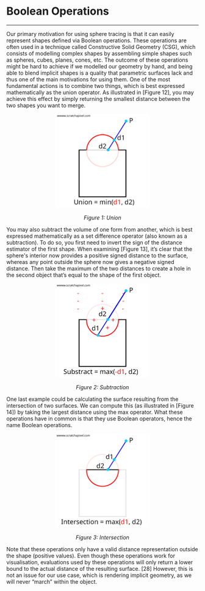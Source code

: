 # Boolean Operations
---

Our primary motivation for using sphere tracing is that it can easily represent shapes defined via Boolean operations. These operations are often used in a technique called Constructive Solid Geometry (CSG), which consists of modelling complex shapes by assembling simple shapes such as spheres, cubes, planes, cones, etc. The outcome of these operations might be hard to achieve if we modelled our geometry by hand, and being able to blend implicit shapes is a quality that parametric surfaces lack and thus one of the main motivations for using them. 
One of the most fundamental actions is to combine two things, which is best expressed mathematically as the union operator. As illustrated in [Figure 12], you may achieve this effect by simply returning the smallest distance between the two shapes you want to merge.

<p align="center">
  <img width="246" height="246" src="./assets/op_union.png">
</p>
<p align="center">
    <i>
    Figure 1: Union
    </i>
</p>

You may also subtract the volume of one form from another, which is best expressed mathematically as a set difference operator (also known as a subtraction). To do so, you first need to invert the sign of the distance estimator of the first shape. When examining [Figure 13], it’s clear that the sphere's interior now provides a positive signed distance to the surface, whereas any point outside the sphere now gives a negative signed distance. Then take the maximum of the two distances to create a hole in the second object that’s equal to the shape of the first object.

<p align="center">
  <img width="246" height="246" src="./assets/op_subtract.png">
</p>
<p align="center">
    <i>
    Figure 2: Subtraction
    </i>
</p>

One last example could be calculating the surface resulting from the intersection of two surfaces. We can compute this (as illustrated in [Figure 14]) by taking the largest distance using the max operator. What these operations have in common is that they use Boolean operators, hence the name Boolean operations. 

<p align="center">
  <img width="246" height="246" src="./assets/op_intersection.png">
</p>
<p align="center">
    <i>
    Figure 3: Intersection
    </i>
</p>

Note that these operations only have a valid distance representation outside the shape (positive values). Even though these operations work for visualisation, evaluations used by these operations will only return a lower bound to the actual distance of the resulting surface. [28] However, this is not an issue for our use case, which is rendering implicit geometry, as we will never “march” within the object.